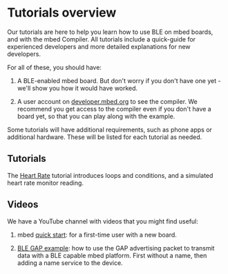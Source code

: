 # Tutorials overview

Our tutorials are here to help you learn how to use BLE on mbed boards, and with the mbed Compiler. All tutorials include a quick-guide for experienced developers and more detailed explanations for new developers.  

For all of these, you should have:

1. A BLE-enabled mbed board. But don't worry if you don't have one yet - we'll show you how it would have worked.

1. A user account on [developer.mbed.org](http://developer.mbed.org) to see the compiler. We recommend you get access to the compiler even if you don't have a board yet, so that you can play along with the example.

Some tutorials will have additional requirements, such as phone apps or additional hardware. These will be listed for each tutorial as needed.

## Tutorials

The [Heart Rate](../mbed_Classic/HeartRate.md) tutorial introduces loops and conditions, and a simulated heart rate monitor reading.

## Videos

We have a YouTube channel with videos that you might find useful:

1. mbed [quick start](https://www.youtube.com/watch?v=L5TcmFFD0iw): for a first-time user with a new board.  

1. [BLE GAP example](https://www.youtube.com/watch?v=m9uIx-NFS08): how to use the GAP advertising packet to transmit data with a BLE capable mbed platform. First without a name, then adding a name service to the device.

